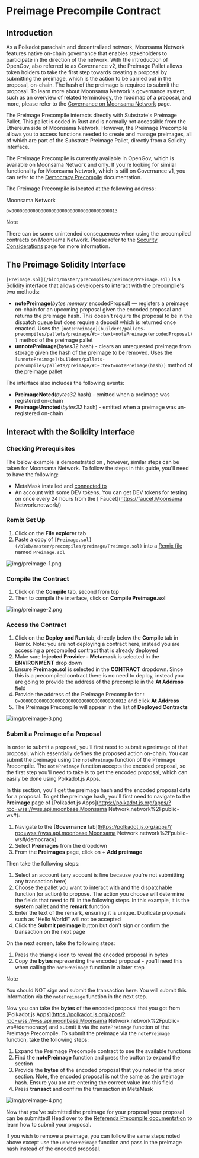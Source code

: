 # Preimage Precompile Contract


## Introduction

As a Polkadot parachain and decentralized network, Moonsama Network features native on-chain governance that enables stakeholders to participate in the direction of the network. With the introduction of OpenGov, also referred to as Governance v2, the Preimage Pallet allows token holders to take the first step towards creating a proposal by submitting the preimage, which is the action to be carried out in the proposal, on-chain. The hash of the preimage is required to submit the proposal. To learn more about Moonsama Network's governance system, such as an overview of related terminology, the roadmap of a proposal, and more, please refer to the [Governance on Moonsama Network](learn/features/governance) page.

The Preimage Precompile interacts directly with Substrate's Preimage Pallet. This pallet is coded in Rust and is normally not accessible from the Ethereum side of Moonsama Network. However, the Preimage Precompile allows you to access functions needed to create and manage preimages, all of which are part of the Substrate Preimage Pallet, directly from a Solidity interface.

The Preimage Precompile is currently available in OpenGov, which is available on Moonsama Network and  only. If you're looking for similar functionality for Moonsama Network, which is still on Governance v1, you can refer to the [Democracy Precompile](builders/pallets-precompiles/precompiles/democracy) documentation.

The Preimage Precompile is located at the following address:

Moonsama Network

```
0x0000000000000000000000000000000000000813

```

Note

There can be some unintended consequences when using the precompiled contracts on Moonsama Network. Please refer to the [Security Considerations](builders/get-started/eth-compare/security) page for more information.

## The Preimage Solidity Interface

`[Preimage.sol](/blob/master/precompiles/preimage/Preimage.sol)` is a Solidity interface that allows developers to interact with the precompile's two methods:

- **notePreimage**(*bytes memory* encodedPropsal) — registers a preimage on-chain for an upcoming proposal given the encoded proposal and returns the preimage hash. This doesn't require the proposal to be in the dispatch queue but does require a deposit which is returned once enacted. Uses the `[notePreimage](builders/pallets-precompiles/pallets/preimage/#:~:text=notePreimage(encodedProposal))` method of the preimage pallet
- **unnotePreimage**(*bytes32* hash) - clears an unrequested preimage from storage given the hash of the preimage to be removed. Uses the `[unnotePreimage](builders/pallets-precompiles/pallets/preimage/#:~:text=notePreimage(hash))` method of the preimage pallet

The interface also includes the following events:

- **PreimageNoted**(*bytes32* hash) - emitted when a preimage was registered on-chain
- **PreimageUnnoted**(*bytes32* hash) - emitted when a preimage was un-registered on-chain

## Interact with the Solidity Interface

### Checking Prerequisites

The below example is demonstrated on , however, similar steps can be taken for Moonsama Network. To follow the steps in this guide, you'll need to have the following:

- MetaMask installed and [connected to ](tokens/connect/metamask/)
- An account with some DEV tokens. You can get DEV tokens for testing on  once every 24 hours from the [ Faucet](https://faucet.Moonsama Network.network/)

### Remix Set Up

1. Click on the **File explorer** tab
2. Paste a copy of `[Preimage.sol](/blob/master/precompiles/preimage/Preimage.sol)` into a [Remix file](https://remix.ethereum.org/) named `Preimage.sol`

![img/preimage-1.png](img/preimage-1.png)

### Compile the Contract

1. Click on the **Compile** tab, second from top
2. Then to compile the interface, click on **Compile Preimage.sol**

![img/preimage-2.png](img/preimage-2.png)

### Access the Contract

1. Click on the **Deploy and Run** tab, directly below the **Compile** tab in Remix. Note: you are not deploying a contract here, instead you are accessing a precompiled contract that is already deployed
2. Make sure **Injected Provider - Metamask** is selected in the **ENVIRONMENT** drop down
3. Ensure **Preimage.sol** is selected in the **CONTRACT** dropdown. Since this is a precompiled contract there is no need to deploy, instead you are going to provide the address of the precompile in the **At Address** field
4. Provide the address of the Preimage Precompile for : `0x0000000000000000000000000000000000000813` and click **At Address**
5. The Preimage Precompile will appear in the list of **Deployed Contracts**

![img/preimage-3.png](img/preimage-3.png)

### Submit a Preimage of a Proposal

In order to submit a proposal, you'll first need to submit a preimage of that proposal, which essentially defines the proposed action on-chain. You can submit the preimage using the `notePreimage` function of the Preimage Precompile. The `notePreimage` function accepts the encoded proposal, so the first step you'll need to take is to get the encoded proposal, which can easily be done using Polkadot.js Apps.

In this section, you'll get the preimage hash and the encoded proposal data for a proposal. To get the preimage hash, you'll first need to navigate to the **Preimage** page of [Polkadot.js Apps](https://polkadot.js.org/apps/?rpc=wss://wss.api.moonbase.Moonsama Network.network%2Fpublic-ws#):

1. Navigate to the **[Governance** tab](https://polkadot.js.org/apps/?rpc=wss://wss.api.moonbase.Moonsama Network.network%2Fpublic-ws#/democracy)
2. Select **Preimages** from the dropdown
3. From the **Preimages** page, click on **+ Add preimage**

Then take the following steps:

1. Select an account (any account is fine because you're not submitting any transaction here)
2. Choose the pallet you want to interact with and the dispatchable function (or action) to propose. The action you choose will determine the fields that need to fill in the following steps. In this example, it is the **system** pallet and the **remark** function
3. Enter the text of the remark, ensuring it is unique. Duplicate proposals such as "Hello World!" will not be accepted
4. Click the **Submit preimage** button but don't sign or confirm the transaction on the next page

On the next screen, take the following steps:

1. Press the triangle icon to reveal the encoded proposal in bytes
2. Copy the **bytes** representing the encoded proposal - you'll need this when calling the `notePreimage` function in a later step

Note

You should NOT sign and submit the transaction here. You will submit this information via the `notePreimage` function in the next step.

Now you can take the **bytes** of the encoded proposal that you got from [Polkadot.js Apps](https://polkadot.js.org/apps/?rpc=wss://wss.api.moonbase.Moonsama Network.network%2Fpublic-ws#/democracy) and submit it via the `notePreimage` function of the Preimage Precompile. To submit the preimage via the `notePreimage` function, take the following steps:

1. Expand the Preimage Precompile contract to see the available functions
2. Find the **notePreimage** function and press the button to expand the section
3. Provide the **bytes** of the encoded proposal that you noted in the prior section. Note, the encoded proposal is not the same as the preimage hash. Ensure you are are entering the correct value into this field
4. Press **transact** and confirm the transaction in MetaMask

![img/preimage-4.png](img/preimage-4.png)

Now that you've submitted the preimage for your proposal your proposal can be submitted! Head over to the [Referenda Precompile documentation](builders/pallets-precompiles/precompiles/referenda) to learn how to submit your proposal.

If you wish to remove a preimage, you can follow the same steps noted above except use the `unnotePreimage` function and pass in the preimage hash instead of the encoded proposal.